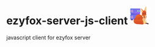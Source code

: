 # ezyfox-server-js-client <img src="https://github.com/youngmonkeys/ezyfox-server/blob/master/logo.png" width="48" height="48" />
javascript client for ezyfox server
